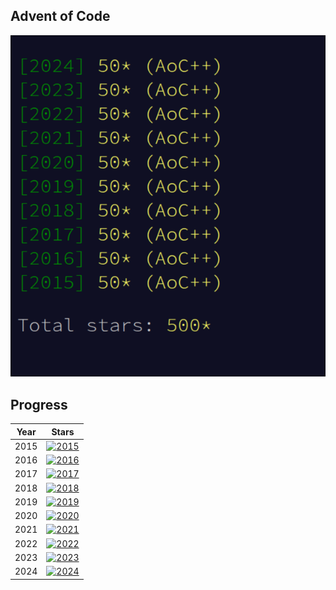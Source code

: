 ## Advent of Code

![350 stars](./stars.png)

## Progress

| Year | Stars                                                                                            |
|------|--------------------------------------------------------------------------------------------------|
| 2015 | [![2015](https://img.shields.io/badge/stars%20⭐-50-yellow)](https://adventofcode.com/2015/stats) |
| 2016 | [![2016](https://img.shields.io/badge/stars%20⭐-50-yellow)](https://adventofcode.com/2016/stats) |
| 2017 | [![2017](https://img.shields.io/badge/stars%20⭐-50-yellow)](https://adventofcode.com/2017/stats) |
| 2018 | [![2018](https://img.shields.io/badge/stars%20⭐-50-yellow)](https://adventofcode.com/2018/stats) |
| 2019 | [![2019](https://img.shields.io/badge/stars%20⭐-50-yellow)](https://adventofcode.com/2019/stats) |
| 2020 | [![2020](https://img.shields.io/badge/stars%20⭐-50-yellow)](https://adventofcode.com/2020/stats) |
| 2021 | [![2021](https://img.shields.io/badge/stars%20⭐-50-yellow)](https://adventofcode.com/2021/stats) |
| 2022 | [![2022](https://img.shields.io/badge/stars%20⭐-50-yellow)](https://adventofcode.com/2022/stats) |
| 2023 | [![2023](https://img.shields.io/badge/stars%20⭐-41-yellow)](https://adventofcode.com/2023/stats) |
| 2024 | [![2024](https://img.shields.io/badge/stars%20⭐-32-yellow)](https://adventofcode.com/2024/stats) |
